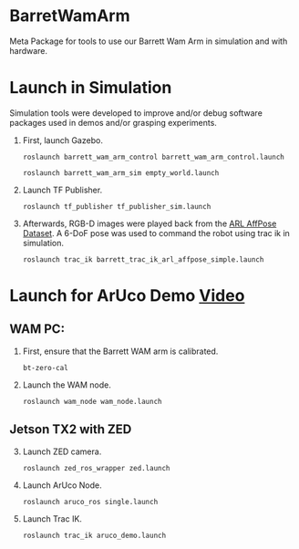 # BarretWamArm
Meta Package for tools to use our Barrett Wam Arm in simulation and with hardware.

# Launch in Simulation

Simulation tools were developed to improve and/or debug software packages used in demos and/or grasping experiments. 

1. First, launch Gazebo.

    ```roslaunch barrett_wam_arm_control barrett_wam_arm_control.launch```
    
    ```roslaunch barrett_wam_arm_sim empty_world.launch```
    
2. Launch TF Publisher.

    ```roslaunch tf_publisher tf_publisher_sim.launch```
    
3. Afterwards, RGB-D images were played back from the [ARL AffPose Dataset](https://github.com/UW-Advanced-Robotics-Lab/arl-affpose-dataset-utils). A 6-DoF pose was used to command the robot using trac ik in simulation.

    ```roslaunch trac_ik barrett_trac_ik_arl_affpose_simple.launch```

# Launch for ArUco Demo [Video](https://youtu.be/rkKu2eE83Ss)
## WAM PC:
1. First, ensure that the Barrett WAM arm is calibrated. 

    ```bt-zero-cal```

2. Launch the WAM node.

    ```roslaunch wam_node wam_node.launch```

## Jetson TX2 with ZED
3. Launch ZED camera.

    ```roslaunch zed_ros_wrapper zed.launch```

4. Launch ArUco Node. 

    ```roslaunch aruco_ros single.launch```
    
5. Launch Trac IK. 

    ```roslaunch trac_ik aruco_demo.launch```

